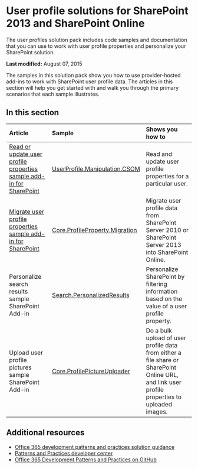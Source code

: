 # User profile solutions for SharePoint 2013 and SharePoint Online

The user profiles solution pack includes code samples and documentation that you can use to work with user profile properties and personalize your SharePoint solution.

**Last modified:** August 07, 2015

The samples in this solution pack show you how to use provider-hosted add-ins to work with SharePoint user profile data. The articles in this section will help you get started with and walk you through the primary scenarios that each sample illustrates. 

## In this section

|**Article**|**Sample**|**Shows you how to**|
|:-----|:-----|:-----|
|[Read or update user profile properties sample add-in for SharePoint](Read-or-update-user-profile-properties-sample-app-for-SharePoint.md)|[UserProfile.Manipulation.CSOM](https://github.com/OfficeDev/PnP/tree/dev/Samples/UserProfile.Manipulation.CSOM)|Read and update user profile properties for a particular user. 
|[Migrate user profile properties sample add-in for SharePoint](Migrate-user-profile-properties-sample-app-for-SharePoint.md)|[Core.ProfileProperty.Migration](https://github.com/OfficeDev/PnP/tree/dev/Samples/Core.ProfileProperty.Migration)|Migrate user profile data from SharePoint Server 2010 or SharePoint Server 2013 into SharePoint Online.
|Personalize search results sample SharePoint Add-in|[Search.PersonalizedResults](https://github.com/OfficeDev/PnP/tree/dev/Samples/Search.PersonalizedResults)|Personalize SharePoint by filtering information based on the value of a user profile property. 
|Upload user profile pictures sample SharePoint Add-in|[Core.ProfilePictureUploader](https://github.com/OfficeDev/PnP/tree/dev/Samples/Core.ProfilePictureUploader)|Do a bulk upload of user profile data from either a file share or SharePoint Online URL, and link user profile properties to uploaded images.

## Additional resources 

* [Office 365 development patterns and practices solution guidance](https://msdn.microsoft.com/en-us/library/office/dn904529.aspx)
* [Patterns and Practices developer center](http://dev.office.com/patterns-and-practices)
* [Office 365 Development Patterns and Practices on GitHub](https://github.com/OfficeDev/PnP)
